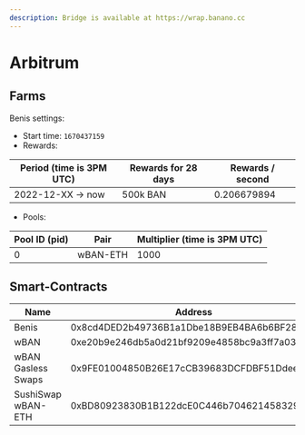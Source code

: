 ```yaml
---
description: Bridge is available at https://wrap.banano.cc
---
```


# Arbitrum

## Farms <a href="#farms" id="farms"></a>

Benis settings:

* Start time: `1670437159`
* Rewards:

| Period (time is 3PM UTC) | Rewards for 28 days | Rewards / second |
| ------------------------ | ------------------- | ---------------- |
| 2022-12-XX -> now        | 500k BAN            | 0.206679894      |

* Pools:

| Pool ID (pid) | Pair     | Multiplier (time is 3PM UTC) |
| ------------- | -------- | ---------------------------- |
| 0             | wBAN-ETH | 1000                         |

## Smart-Contracts <a href="#smart-contracts" id="smart-contracts"></a>

| Name               | Address                                    |
| ------------------ | ------------------------------------------ |
| Benis              | 0x8cd4DED2b49736B1a1Dbe18B9EB4BA6b6BF28227 |
| wBAN               | 0xe20b9e246db5a0d21bf9209e4858bc9a3ff7a034 |
| wBAN Gasless Swaps | 0x9FE01004850B26E17cCB39683DCFDBF51Ddeea4F |
| SushiSwap wBAN-ETH | 0xBD80923830B1B122dcE0C446b704621458329F1D |
